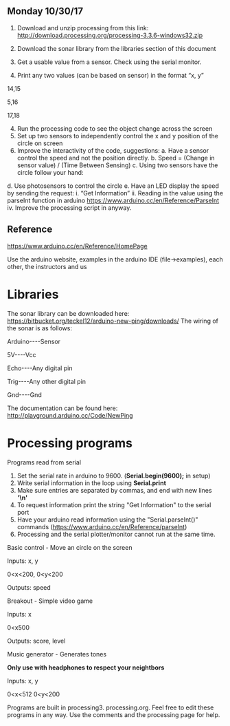 ## Monday 10/30/17

1. Download and unzip processing from this link: http://download.processing.org/processing-3.3.6-windows32.zip
2. Download the sonar library from the libraries section of this document

3. Get a usable value from a sensor. Check using the serial monitor.
4. Print any two values (can be based on sensor) in the format “x, y”


14,15

5,16

17,18

4. Run the processing code to see the object change across the screen
5. Set up two sensors to independently control the x and y position of the circle on screen
6. Improve the interactivity of the code, suggestions:
a. Have a sensor control the speed and not the position directly.
b. Speed = (Change in sensor value) / (Time Between Sensing)
c. Using two sensors have the circle follow your hand:

d. Use photosensors to control the circle
e. Have an LED display the speed by sending the request:
    i. “Get Information”
    ii. Reading in the value using the parseInt function in arduino
      https://www.arduino.cc/en/Reference/ParseInt
    iv. Improve the processing script in anyway.


## Reference

https://www.arduino.cc/en/Reference/HomePage

Use the arduino website, examples in the arduino IDE (file->examples), each other, the instructors and us


# Libraries
The sonar library can be downloaded here: https://bitbucket.org/teckel12/arduino-new-ping/downloads/
The wiring of the sonar is as follows:

Arduino----Sensor

5V----Vcc

Echo----Any digital pin

Trig----Any other digital pin

Gnd----Gnd

The documentation can be found here: http://playground.arduino.cc/Code/NewPing

# Processing programs

Programs read from serial

1. Set the serial rate in arduino to 9600. (<b>Serial.begin(9600);</b> in setup)
2. Write serial information in the loop using <b>Serial.print</b>
3. Make sure entries are separated by commas, and end with new lines <b>'\n'</b>
4. To request information print the string "Get Information" to the serial port
5. Have your arduino read information using the "Serial.parseInt()" commands (https://www.arduino.cc/en/Reference/parseInt)
6. Processing and the serial plotter/monitor cannot run at the same time.

Basic control - Move an circle on the screen

Inputs: x, y

0<x<200, 0<y<200

Outputs: speed

Breakout - Simple video game

Inputs: x

0<x500

Outputs: score, level

Music generator - Generates tones

<b>Only use with headphones to respect your neightbors</b>

Inputs: x, y

0<x<512 0<y<200

Programs are built in processing3. processing.org. Feel free to edit these programs in any way. Use the  comments and the processing page for help.

